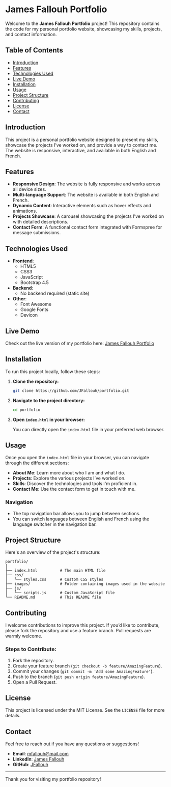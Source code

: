 
# James Fallouh Portfolio

Welcome to the **James Fallouh Portfolio** project! This repository contains the code for my personal portfolio website, showcasing my skills, projects, and contact information.

## Table of Contents

- [Introduction](#introduction)
- [Features](#features)
- [Technologies Used](#technologies-used)
- [Live Demo](#live-demo)
- [Installation](#installation)
- [Usage](#usage)
- [Project Structure](#project-structure)
- [Contributing](#contributing)
- [License](#license)
- [Contact](#contact)

## Introduction

This project is a personal portfolio website designed to present my skills, showcase the projects I’ve worked on, and provide a way to contact me. The website is responsive, interactive, and available in both English and French.

## Features

- **Responsive Design**: The website is fully responsive and works across all device sizes.
- **Multi-language Support**: The website is available in both English and French.
- **Dynamic Content**: Interactive elements such as hover effects and animations.
- **Projects Showcase**: A carousel showcasing the projects I've worked on with detailed descriptions.
- **Contact Form**: A functional contact form integrated with Formspree for message submissions.

## Technologies Used

- **Frontend**:
  - HTML5
  - CSS3
  - JavaScript
  - Bootstrap 4.5
- **Backend**:
  - No backend required (static site)
- **Other**:
  - Font Awesome
  - Google Fonts
  - Devicon

## Live Demo

Check out the live version of my portfolio here: [James Fallouh Portfolio](#)

## Installation

To run this project locally, follow these steps:

1. **Clone the repository:**

   ```bash
   git clone https://github.com/JFallouh/portfolio.git
   ```

2. **Navigate to the project directory:**

   ```bash
   cd portfolio
   ```

3. **Open `index.html` in your browser:**

   You can directly open the `index.html` file in your preferred web browser.

## Usage

Once you open the `index.html` file in your browser, you can navigate through the different sections:

- **About Me**: Learn more about who I am and what I do.
- **Projects**: Explore the various projects I’ve worked on.
- **Skills**: Discover the technologies and tools I'm proficient in.
- **Contact Me**: Use the contact form to get in touch with me.

### Navigation

- The top navigation bar allows you to jump between sections.
- You can switch languages between English and French using the language switcher in the navigation bar.

## Project Structure

Here's an overview of the project's structure:

```plaintext
portfolio/
│
├── index.html          # The main HTML file
├── css/
│   └── styles.css      # Custom CSS styles
├── images/             # Folder containing images used in the website
├── js/
│   └── scripts.js      # Custom JavaScript file
└── README.md           # This README file
```

## Contributing

I welcome contributions to improve this project. If you’d like to contribute, please fork the repository and use a feature branch. Pull requests are warmly welcome.

### Steps to Contribute:

1. Fork the repository.
2. Create your feature branch (`git checkout -b feature/AmazingFeature`).
3. Commit your changes (`git commit -m 'Add some AmazingFeature'`).
4. Push to the branch (`git push origin feature/AmazingFeature`).
5. Open a Pull Request.

## License

This project is licensed under the MIT License. See the `LICENSE` file for more details.

## Contact

Feel free to reach out if you have any questions or suggestions!

- **Email**: [mfallouh@mail.com](mailto:mfallouh@mail.com)
- **LinkedIn**: [James Fallouh](https://www.linkedin.com/in/james-fallouh-025763298/)
- **GitHub**: [JFallouh](https://github.com/JFallouh)

---

Thank you for visiting my portfolio repository!
